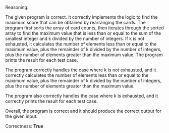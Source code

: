 Reasoning:

The given program is correct. It correctly implements the logic to find the maximum score that can be obtained by rearranging the cards. The program first sorts the array of card counts, then iterates through the sorted array to find the maximum value that is less than or equal to the sum of the smallest integer and k divided by the number of integers. If k is not exhausted, it calculates the number of elements less than or equal to the maximum value, plus the remainder of k divided by the number of integers, plus the number of elements greater than the maximum value. The program prints the result for each test case.

The program correctly handles the case where k is not exhausted, and it correctly calculates the number of elements less than or equal to the maximum value, plus the remainder of k divided by the number of integers, plus the number of elements greater than the maximum value.

The program also correctly handles the case where k is exhausted, and it correctly prints the result for each test case.

Overall, the program is correct and it should produce the correct output for the given input.

Correctness: **True**